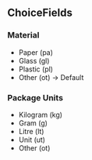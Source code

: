 ## ChoiceFields
### Material
- Paper (pa)
- Glass (gl)
- Plastic (pl)
- Other (ot) -> Default
### Package Units
- Kilogram (kg)
- Gram (g)
- Litre (lt)
- Unit (ut)
- Other (ot)